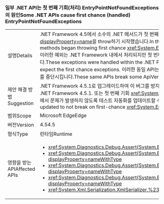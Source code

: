 ### <a name="some-net-apis-cause-first-chance-handled-entrypointnotfoundexceptions"></a><span data-ttu-id="e1c07-101">일부 .NET API는 첫 번째 기회(처리) EntryPointNotFoundExceptions의 원인</span><span class="sxs-lookup"><span data-stu-id="e1c07-101">Some .NET APIs cause first chance (handled) EntryPointNotFoundExceptions</span></span>

|   |   |
|---|---|
|<span data-ttu-id="e1c07-102">설명</span><span class="sxs-lookup"><span data-stu-id="e1c07-102">Details</span></span>|<span data-ttu-id="e1c07-103">.NET Framework 4.5에서 소수의 .NET 메서드가 첫 번째 기회 <xref:System.EntryPointNotFoundException?displayProperty=name>을 throw하기 시작했습니다.</span><span class="sxs-lookup"><span data-stu-id="e1c07-103">In the .NET Framework 4.5, a small number of .NET methods began throwing first chance <xref:System.EntryPointNotFoundException?displayProperty=name>s.</span></span> <span data-ttu-id="e1c07-104">이러한 예외는 .NET Framework 내에서 처리되지만 첫 번째 예외를 예상하지 않은 테스트 자동화를 중단시킬 수 있습니다.</span><span class="sxs-lookup"><span data-stu-id="e1c07-104">These exceptions were handled within the .NET Framework, but could break test automation that did not expect the first chance exceptions.</span></span> <span data-ttu-id="e1c07-105">이러한 동일 API는 HighVersionLie를 사용하는 경우 일부 ApiVerifier 시나리오를 중단시킵니다.</span><span class="sxs-lookup"><span data-stu-id="e1c07-105">These same APIs break some ApiVerifier scenarios when HighVersionLie is enabled.</span></span>|
|<span data-ttu-id="e1c07-106">제안 해결 방법</span><span class="sxs-lookup"><span data-stu-id="e1c07-106">Suggestion</span></span>|<span data-ttu-id="e1c07-107">.NET Framework 4.5.1로 업그레이드하여 이 버그를 방지할 수 있습니다.</span><span class="sxs-lookup"><span data-stu-id="e1c07-107">This bug can be avoided by upgrading to .NET Framework 4.5.1.</span></span> <span data-ttu-id="e1c07-108">또는 첫 번째 기회 <xref:System.EntryPointNotFoundException?displayProperty=name>에서 문제가 발생하지 않도록 테스트 자동화를 업데이트할 수 있습니다.</span><span class="sxs-lookup"><span data-stu-id="e1c07-108">Alternatively, test automation can be updated to not break on first-chance <xref:System.EntryPointNotFoundException?displayProperty=name>s.</span></span>|
|<span data-ttu-id="e1c07-109">범위</span><span class="sxs-lookup"><span data-stu-id="e1c07-109">Scope</span></span>|<span data-ttu-id="e1c07-110">Microsoft Edge</span><span class="sxs-lookup"><span data-stu-id="e1c07-110">Edge</span></span>|
|<span data-ttu-id="e1c07-111">버전</span><span class="sxs-lookup"><span data-stu-id="e1c07-111">Version</span></span>|<span data-ttu-id="e1c07-112">4.5</span><span class="sxs-lookup"><span data-stu-id="e1c07-112">4.5</span></span>|
|<span data-ttu-id="e1c07-113">형식</span><span class="sxs-lookup"><span data-stu-id="e1c07-113">Type</span></span>|<span data-ttu-id="e1c07-114">런타임</span><span class="sxs-lookup"><span data-stu-id="e1c07-114">Runtime</span></span>|
|<span data-ttu-id="e1c07-115">영향을 받는 API</span><span class="sxs-lookup"><span data-stu-id="e1c07-115">Affected APIs</span></span>|<ul><li><xref:System.Diagnostics.Debug.Assert(System.Boolean)?displayProperty=nameWithType></li><li><xref:System.Diagnostics.Debug.Assert(System.Boolean,System.String)?displayProperty=nameWithType></li><li><xref:System.Diagnostics.Debug.Assert(System.Boolean,System.String,System.String)?displayProperty=nameWithType></li><li><xref:System.Diagnostics.Debug.Assert(System.Boolean,System.String,System.String,System.Object[])?displayProperty=nameWithType></li><li><xref:System.Xml.Serialization.XmlSerializer.%23ctor(System.Type)?displayProperty=nameWithType></li></ul>|

